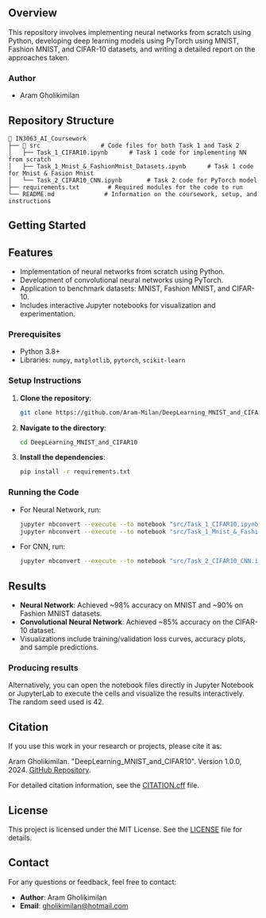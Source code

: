 ## Overview
This repository involves implementing neural networks from scratch using Python, developing deep learning models using PyTorch using MNIST, Fashion MNIST, and CIFAR-10 datasets, and writing a detailed report on the approaches taken.

### Author 
- Aram Gholikimilan

## Repository Structure
```
📂 IN3063_AI_Coursework
├── 📂 src                 # Code files for both Task 1 and Task 2
│   ├── Task_1_CIFAR10.ipynb      # Task 1 code for implementing NN from scratch
│   ├── Task_1_Mnist_&_FashionMnist_Datasets.ipynb      # Task 1 code for Mnist & Fasion Mnist
│   └── Task_2_CIFAR10_CNN.ipynb       # Task 2 code for PyTorch model
├── requirements.txt        # Required modules for the code to run
└── README.md              # Information on the coursework, setup, and instructions
```

## Getting Started

## Features
- Implementation of neural networks from scratch using Python.
- Development of convolutional neural networks using PyTorch.
- Application to benchmark datasets: MNIST, Fashion MNIST, and CIFAR-10.
- Includes interactive Jupyter notebooks for visualization and experimentation.

### Prerequisites
- Python 3.8+
- Libraries: `numpy`, `matplotlib`, `pytorch`, `scikit-learn`

### Setup Instructions
1. **Clone the repository**:
   ```sh
   git clone https://github.com/Aram-Milan/DeepLearning_MNIST_and_CIFAR10.git
   ```
2. **Navigate to the directory**:
   ```sh
   cd DeepLearning_MNIST_and_CIFAR10
   ```
3. **Install the dependencies**:
   ```sh
   pip install -r requirements.txt
   ```

### Running the Code
- For Neural Network, run:
  ```sh
  jupyter nbconvert --execute --to notebook "src/Task_1_CIFAR10.ipynb" 
  jupyter nbconvert --execute --to notebook "src/Task_1_Mnist_&_FashionMnist_Datasets.ipynb"
  ```
- For CNN, run:
  ```sh
  jupyter nbconvert --execute --to notebook "src/Task_2_CIFAR10_CNN.ipynb"
  ```

## Results
- **Neural Network**: Achieved ~98% accuracy on MNIST and ~90% on Fashion MNIST datasets.
- **Convolutional Neural Network**: Achieved ~85% accuracy on the CIFAR-10 dataset.
- Visualizations include training/validation loss curves, accuracy plots, and sample predictions.

### Producing results
Alternatively, you can open the notebook files directly in Jupyter Notebook or JupyterLab to execute the cells and visualize the results interactively. The random seed used is 42.

## Citation
If you use this work in your research or projects, please cite it as:

Aram Gholikimilan. "DeepLearning_MNIST_and_CIFAR10". Version 1.0.0, 2024. [GitHub Repository](https://github.com/Aram-Milan/DeepLearning_MNIST_and_CIFAR10).

For detailed citation information, see the [CITATION.cff](CITATION.cff) file.

## License
This project is licensed under the MIT License. See the [LICENSE](LICENSE) file for details.

## Contact
For any questions or feedback, feel free to contact:
- **Author**: Aram Gholikimilan
- **Email**: gholikimilan@hotmail.com

